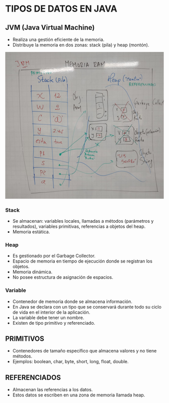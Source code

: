 # TIPOS DE DATOS EN JAVA

## JVM (Java Virtual Machine)
* Realiza una gestión eficiente de la memoria.
* Distribuye la memoria en dos zonas: stack (pila) y heap (montón).

![RAM](RAM.jpeg "RAM")

### Stack
* Se almacenan: variables locales, llamadas a métodos (parámetros y resultados), variables primitivas, referencias a objetos del heap. 
* Memoria estática.

### Heap 
* Es gestionado por el Garbage Collector.
* Espacio de memoria en tiempo de ejecución donde se registran los objetos.
* Memoria dinámica.
* No posee estructura de asignación de espacios.

### Variable
* Contenedor de memoria donde se almacena información.
* En Java se declara con un tipo que se conservará durante todo su ciclo de vida en el interior de la aplicación.
* La variable debe tener un nombre.
* Existen de tipo primitivo y referenciado.

## PRIMITIVOS
* Contenedores de tamaño específico que almacena valores y no tiene métodos.
* Ejemplos: boolean, char, byte, short, long, float, double.

## REFERENCIADOS
* Almacenan las referencias a los datos.
* Estos datos se escriben en una zona de memoria llamada heap.
